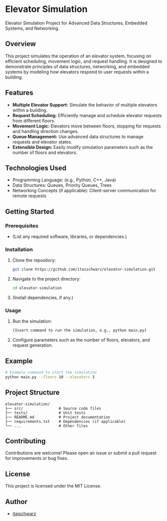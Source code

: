 # Elevator Simulation

Elevator Simulation Project for Advanced Data Structures, Embedded Systems, and Networking.

## Overview

This project simulates the operation of an elevator system, focusing on efficient scheduling, movement logic, and request handling. It is designed to demonstrate principles of data structures, networking, and embedded systems by modeling how elevators respond to user requests within a building.

## Features

- **Multiple Elevator Support:** Simulate the behavior of multiple elevators within a building.
- **Request Scheduling:** Efficiently manage and schedule elevator requests from different floors.
- **Movement Logic:** Elevators move between floors, stopping for requests and handling direction changes.
- **Queue Management:** Use advanced data structures to manage requests and elevator states.
- **Extensible Design:** Easily modify simulation parameters such as the number of floors and elevators.

## Technologies Used

- Programming Language: (e.g., Python, C++, Java)  
- Data Structures: Queues, Priority Queues, Trees  
- Networking Concepts (if applicable): Client-server communication for remote requests

## Getting Started

### Prerequisites

- (List any required software, libraries, or dependencies.)

### Installation

1. Clone the repository:
   ```bash
   git clone https://github.com/itaischwarz/elevator-simulation.git
   ```
2. Navigate to the project directory:
   ```bash
   cd elevator-simulation
   ```
3. (Install dependencies, if any.)

### Usage

1. Run the simulation:
   ```bash
   (Insert command to run the simulation, e.g., python main.py)
   ```
2. Configure parameters such as the number of floors, elevators, and request generation.

## Example

```bash
# Example command to start the simulation
python main.py --floors 10 --elevators 3
```

## Project Structure

```
elevator-simulation/
├── src/                # Source code files
├── tests/              # Unit tests
├── README.md           # Project documentation
├── requirements.txt    # Dependencies (if applicable)
└── ...                 # Other files
```

## Contributing

Contributions are welcome! Please open an issue or submit a pull request for improvements or bug fixes.

## License

This project is licensed under the MIT License.

## Author

- [itaischwarz](https://github.com/itaischwarz)

